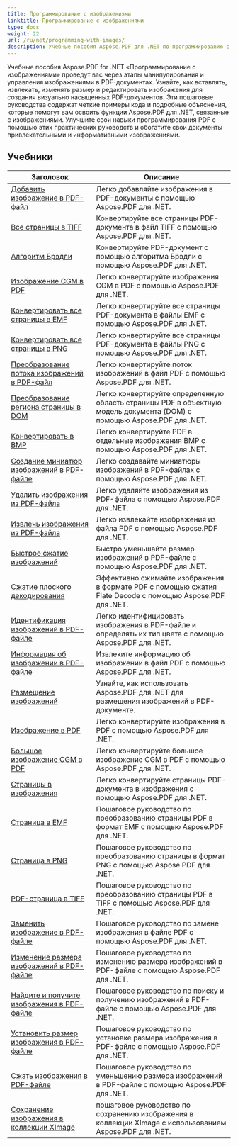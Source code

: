 ```yaml
---
title: Программирование с изображениями
linktitle: Программирование с изображениями
type: docs
weight: 22
url: /ru/net/programming-with-images/
description: Учебные пособия Aspose.PDF для .NET по программированию с изображениями научат вас манипулировать изображениями в PDF-документах и управлять ими.
---
```


Учебные пособия Aspose.PDF for .NET «Программирование с изображениями» проведут вас через этапы манипулирования и управления изображениями в PDF-документах. Узнайте, как вставлять, извлекать, изменять размер и редактировать изображения для создания визуально насыщенных PDF-документов. Эти пошаговые руководства содержат четкие примеры кода и подробные объяснения, которые помогут вам освоить функции Aspose.PDF для .NET, связанные с изображениями. Улучшите свои навыки программирования PDF с помощью этих практических руководств и обогатите свои документы привлекательными и информативными изображениями.

## Учебники
| Заголовок | Описание |
| --- | --- | 
| [Добавить изображение в PDF-файл](./add-image/) | Легко добавляйте изображения в PDF-документы с помощью Aspose.PDF для .NET. |  
| [Все страницы в TIFF](./all-pages-to-tiff/) | Конвертируйте все страницы PDF-документа в файл TIFF с помощью Aspose.PDF для .NET. |  
| [Алгоритм Брэдли](./bradley-algorithm/) | Конвертируйте PDF-документ с помощью алгоритма Брэдли с помощью Aspose.PDF для .NET. |  
| [Изображение CGM в PDF](./cgm-image-to-pdf/) | Легко конвертируйте изображения CGM в PDF с помощью Aspose.PDF для .NET. |  
| [Конвертировать все страницы в EMF](./convert-all-pages-to-emf/) | Легко конвертируйте все страницы PDF-документа в файлы EMF с помощью Aspose.PDF для .NET. |  
| [Конвертировать все страницы в PNG](./convert-all-pages-to-png/) | Легко конвертируйте все страницы PDF-документа в файлы PNG с помощью Aspose.PDF для .NET. |  
| [Преобразование потока изображений в PDF-файл](./convert-image-stream-to-pdf/) | Легко конвертируйте поток изображений в файл PDF с помощью Aspose.PDF для .NET. |  
| [Преобразование региона страницы в DOM](./convert-page-region-to-dom/) | Легко конвертируйте определенную область страницы PDF в объектную модель документа (DOM) с помощью Aspose.PDF для .NET. |  
| [Конвертировать в BMP](./convert-to-bmp/) | Легко конвертируйте PDF в отдельные изображения BMP с помощью Aspose.PDF для .NET. |  
| [Создание миниатюр изображений в PDF-файле](./create-thumbnail-images/) | Легко создавайте миниатюры изображений в PDF-файлах с помощью Aspose.PDF для .NET. |  
| [Удалить изображения из PDF-файла](./delete-images/) | Легко удаляйте изображения из PDF-файла с помощью Aspose.PDF для .NET. |  
| [Извлечь изображения из PDF-файла](./extract-images/) | Легко извлекайте изображения из файла PDF с помощью Aspose.PDF для .NET. |  
| [Быстрое сжатие изображений](./fast-shrink-images/) | Быстро уменьшайте размер изображений в PDF-файле с помощью Aspose.PDF для .NET. |  
| [Сжатие плоского декодирования](./flate-decode-compression/) | Эффективно сжимайте изображения в формате PDF с помощью сжатия Flate Decode с помощью Aspose.PDF для .NET. |  
| [Идентификация изображений в PDF-файле](./identify-images/) | Легко идентифицировать изображения в PDF-файле и определять их тип цвета с помощью Aspose.PDF для .NET. |  
| [Информация об изображении в PDF-файле](./image-information/) | Извлеките информацию об изображении в файл PDF с помощью Aspose.PDF для .NET. |  
| [Размещение изображений](./image-placements/) | Узнайте, как использовать Aspose.PDF для .NET для размещения изображений в PDF-документе. |  
| [Изображение в PDF](./image-to-pdf/) | Легко конвертируйте изображения в PDF с помощью Aspose.PDF для .NET. |  
| [Большое изображение CGM в PDF](./large-cgm-image-to-pdf/) | Легко конвертируйте большое изображение CGM в PDF с помощью Aspose.PDF для .NET. |  
| [Страницы в изображения](./pages-to-images/) | Легко конвертируйте страницы PDF-документа в изображения с помощью Aspose.PDF для .NET. |  
| [Страница в EMF](./page-to-emf/) | Пошаговое руководство по преобразованию страницы PDF в формат EMF с помощью Aspose.PDF для .NET. |  
| [Страница в PNG](./page-to-png/) | Пошаговое руководство по преобразованию страницы в формат PNG с помощью Aspose.PDF для .NET. |  
| [PDF-страница в TIFF](./page-to-tiff/) | Пошаговое руководство по преобразованию страницы PDF в TIFF с помощью Aspose.PDF для .NET. |  
| [Заменить изображение в PDF-файле](./replace-image/) | Пошаговое руководство по замене изображения в файле PDF с помощью Aspose.PDF для .NET. |  
| [Изменение размера изображений в PDF-файле](./resize-images/) | Пошаговое руководство по изменению размера изображений в PDF-файле с помощью Aspose.PDF для .NET. |  
| [Найдите и получите изображения в PDF-файле](./search-and-get-images/) | Пошаговое руководство по поиску и получению изображений в PDF-файле с помощью Aspose.PDF для .NET. |  
| [Установить размер изображения в PDF-файле](./set-image-size/) | Пошаговое руководство по установке размера изображения в PDF-файле с помощью Aspose.PDF для .NET. |  
| [Сжать изображения в PDF-файле](./shrink-images/) | Пошаговое руководство по уменьшению размера изображений в PDF-файле с помощью Aspose.PDF для .NET. |  
| [Сохранение изображения в коллекции XImage](./store-image-in-ximage-collection/) |  пошаговое руководство по сохранению изображения в коллекции XImage с использованием Aspose.PDF для .NET. |  